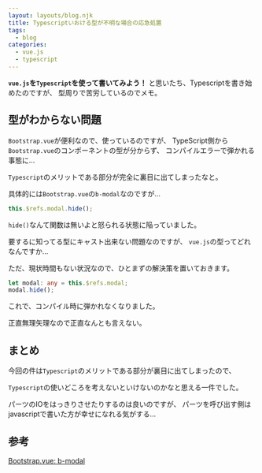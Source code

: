 ```yaml
---
layout: layouts/blog.njk
title: Typescriptいおける型が不明な場合の応急処置
tags:
  - blog
categories:
  - vue.js
  - typescript
---
```


**`vue.js`を`Typescript`を使って書いてみよう！**
と思いたち、Typescriptを書き始めたのですが、 型周りで苦労しているのでメモ。

## 型がわからない問題

`Bootstrap.vue`が便利なので、使っているのですが、
TypeScript側から`Bootstrap.vue`のコンポーネントの型が分からず、
コンパイルエラーで弾かれる事態に…

`Typescript`のメリットである部分が完全に裏目に出てしまったなと。

具体的には`Bootstrap.vue`の`b-modal`なのですが…

```typescript
this.$refs.modal.hide();
```

`hide()`なんて関数は無いよと怒られる状態に陥っていました。

要するに知ってる型にキャスト出来ない問題なのですが、
`vue.js`の型ってどれなんですか…

ただ、現状時間もない状況なので、ひとまずの解決策を置いておきます。

```typescript
let modal: any = this.$refs.modal;
modal.hide();
```

これで、コンパイル時に弾かれなくなりました。

正直無理矢理なので正直なんとも言えない。

## まとめ

今回の件は`Typescript`のメリットである部分が裏目に出てしまったので、

`Typescript`の使いどころを考えないといけないのかなと思える一件でした。

パーツのIOをはっきりさせたりするのは良いのですが、
パーツを呼び出す側はjavascriptで書いた方が幸せになれる気がする…

## 参考

[Bootstrap.vue: b-modal](https://bootstrap-vue.js.org/docs/components/modal/)
